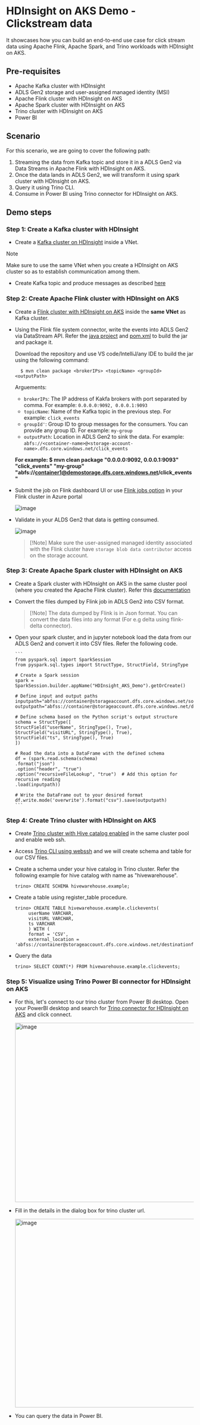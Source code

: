 # HDInsight on AKS Demo - Clickstream data

It showcases how you can build an end-to-end use case for click stream data using Apache Flink, Apache Spark, and Trino workloads with HDInsight on AKS.

## Pre-requisites

* Apache Kafka cluster with HDInsight
* ADLS Gen2 storage and user-assigned managed identity (MSI)
* Apache Flink cluster with HDInsight on AKS
* Apache Spark cluster with HDInsight on AKS
* Trino cluster with HDInsight on AKS
* Power BI

## Scenario

For this scenario, we are going to cover the following path:
1. Streaming the data from Kafka topic and store it in a ADLS Gen2 via Data Streams in Apache Flink with HDInsight on AKS.
2. Once the data lands in ADLS Gen2, we will transform it using spark cluster with HDInsight on AKS.
3. Query it using Trino CLI.
4. Consume in Power BI using Trino connector for HDInsight on AKS.

## Demo steps

### Step 1: Create a Kafka cluster with HDInsight

* Create a [Kafka cluster on HDInsight](/azure/hdinsight/kafka/apache-kafka-get-started) inside a VNet.

> [!Note]
> Make sure to use the same VNet when you create a HDInsight on AKS cluster so as to establish communication among them.

* Create Kafka topic and produce messages as described [here](/azure/hdinsight-aks/flink/create-kafka-table-flink-kafka-sql-connector#prepare-topic-and-data-on-hdinsight-kafka)

### Step 2: Create Apache Flink cluster with HDInsight on AKS

* Create a [Flink cluster with HDInsight on AKS](/azure/hdinsight-aks/flink/flink-create-cluster-portal) inside the **same VNet** as Kafka cluster.
  
* Using the Flink file system connector, write the events into ADLS Gen2 via DataStream API. Refer the [java project](src/main/java/contoso/example/KafkaSinkToGen2.java) and [pom.xml](pom.xml) to build the jar and package it.

  Download the repository and use VS code/IntelliJ/any IDE to build the jar using the following command:

  ```
    $ mvn clean package <brokerIPs> <topicName> <groupId> <outputPath>
  ```
  
  Arguements:
  * `brokerIPs`: The IP address of Kakfa brokers with port separated by comma. For example: `0.0.0.0:9092, 0.0.0.1:9093`
  * `topicName`: Name of the Kafka topic in the previous step. For example: `click_events`
  * `groupId'`: Group ID to group messages for the consumers. You can provide any group ID. For example: `my-group`
  * `outputPath`: Location in ADLS Gen2 to sink the data. For example: `abfs://<container-name>@<storage-account-name>.dfs.core.windows.net/click_events`

  **For example: $ mvn clean package "0.0.0.0:9092, 0.0.0.1:9093" "click_events" "my-group" "abfs://container1@demostorage.dfs.core.windows.net/click_events"**

* Submit the job on Flink dashboard UI or use [Flink jobs option](https://techcommunity.microsoft.com/t5/analytics-on-azure-blog/running-your-first-apache-flink-job-with-azure-hdinsight-on-aks/ba-p/3953618) in your Flink cluster in Azure portal

  ![image](https://github.com/snehalsonwane/HDInsight_AKS_Demo/assets/99327040/b6f83cd1-2d4c-4e2a-ab22-b54563861b2e)

* Validate in your ALDS Gen2 that data is getting consumed.

  ![image](https://github.com/snehalsonwane/HDInsight_AKS_Demo/assets/99327040/21f30444-becf-4726-9ee4-cd3bc17cc737)

  > [!Note] Make sure the user-assigned managed identity associated with the Flink cluster have `storage blob data contributor` access on the storage account.

### Step 3: Create Apache Spark cluster with HDInsight on AKS

* Create a Spark cluster with HDInsight on AKS in the same cluster pool (where you created the Apache Flink cluster). Refer this [documentation](https://techcommunity.microsoft.com/t5/analytics-on-azure-blog/get-started-with-your-first-hdinsight-on-aks-cluster/ba-p/3952525)

* Convert the files dumped by Flink job in ADLS Gen2 into CSV format.  

  > [!Note] The data dumped by Flink is in Json format. You can convert the data files into any format (For e.g delta using flink-delta connector).

* Open your spark cluster, and in jupyter notebook load the data from our ADLS Gen2 and convert it into CSV files. Refer the following code.

      ```
      from pyspark.sql import SparkSession
      from pyspark.sql.types import StructType, StructField, StringType
      
      # Create a Spark session
      spark = SparkSession.builder.appName("HDInsight_AKS_Demo").getOrCreate()
      
      # Define input and output paths
      inputpath="abfss://container@storageaccount.dfs.core.windows.net/sourcefolderpath"
      outputpath="abfss://container@storageaccount.dfs.core.windows.net/destinationfolderpath"
      
      # Define schema based on the Python script's output structure
      schema = StructType([
      StructField("userName", StringType(), True),
      StructField("visitURL", StringType(), True),
      StructField("ts", StringType(), True)
      ])
      
      # Read the data into a DataFrame with the defined schema
      df = (spark.read.schema(schema)
      .format("json")
      .option("header", "true")
      .option("recursiveFileLookup", "true")  # Add this option for recursive reading
      .load(inputpath))
      
      # Write the DataFrame out to your desired format
      df.write.mode('overwrite').format("csv").save(outputpath)
      ```

### Step 4: Create Trino cluster with HDInsight on AKS

* Create [Trino cluster with Hive catalog enabled](https://learn.microsoft.com/en-us/azure/hdinsight-aks/trino/trino-create-cluster) in the same cluster pool and enable web ssh.
  
* Access [Trino CLI using webssh](https://learn.microsoft.com/en-us/azure/hdinsight-aks/trino/trino-ui-web-ssh) and we will create schema and table for our CSV files.

* Create a schema under your hive catalog in Trino cluster. Refer the following example for hive catalog with name as "hivewarehouse".

  ```
  trino> CREATE SCHEMA hivewarehouse.example;
  ```

* Create a table using register_table procedure.
  
  ```
  trino> CREATE TABLE hivewarehouse.example.clickevents(
       userName VARCHAR,
       visitURL VARCHAR,
       ts VARCHAR
       ) WITH (
       format = 'CSV',
       external_location = 'abfss://container@storageaccount.dfs.core.windows.net/destinationfolderpath');
  ```
      
* Query the data

  ```
  trino> SELECT COUNT(*) FROM hivewarehouse.example.clickevents;
  ```

### Step 5: Visualize using Trino Power BI connector for HDInsight on AKS

* For this, let's connect to our trino cluster from Power BI desktop. Open your PowerBI desktop and search for [Trino connector for HDInsight on AKS](https://learn.microsoft.com/en-us/power-query/connectors/azure-hdinsight-on-aks-trino) and click connect.

  <img width="482" alt="image" src="https://github.com/snehalsonwane/HDInsight_AKS_Demo/assets/99327040/90fbd418-d090-4dbb-92b3-d1d3011cffff">

* Fill in the details in the dialog box for trino cluster url.
  
  <img width="507" alt="image" src="https://github.com/snehalsonwane/HDInsight_AKS_Demo/assets/99327040/35acdf11-ce04-4ec8-b1db-7455cc035f88">
     
* You can query the data in Power BI.
